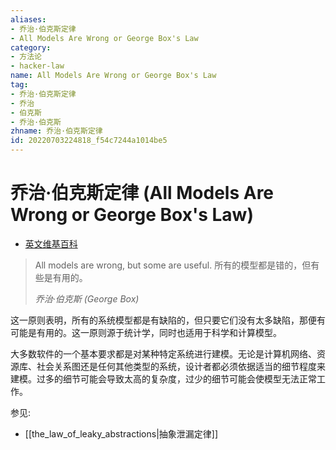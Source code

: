 ```yaml
---
aliases:
- 乔治·伯克斯定律
- All Models Are Wrong or George Box's Law
category:
- 方法论
- hacker-law
name: All Models Are Wrong or George Box's Law
tag:
- 乔治·伯克斯定律
- 乔治
- 伯克斯
- 乔治·伯克斯
zhname: 乔治·伯克斯定律
id: 20220703224818_f54c7244a1014be5
---
```


# 乔治·伯克斯定律 (All Models Are Wrong or George Box's Law)

- [英文维基百科](https://en.wikipedia.org/wiki/All_models_are_wrong)

> All models are wrong, but some are useful.
> 所有的模型都是错的，但有些是有用的。
>
> _乔治·伯克斯 (George Box)_

这一原则表明，所有的系统模型都是有缺陷的，但只要它们没有太多缺陷，那便有可能是有用的。这一原则源于统计学，同时也适用于科学和计算模型。

大多数软件的一个基本要求都是对某种特定系统进行建模。无论是计算机网络、资源库、社会关系图还是任何其他类型的系统，设计者都必须依据适当的细节程度来建模。过多的细节可能会导致太高的复杂度，过少的细节可能会使模型无法正常工作。

参见:

- [[the_law_of_leaky_abstractions|抽象泄漏定律]]
